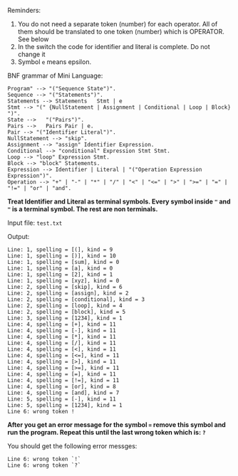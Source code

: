 Reminders:
1. You do not need a separate token (number) for each operator. All of them should be translated to one token (number) which is OPERATOR. See below
2. In the switch the code for identifier and literal is complete. Do not change it
3. Symbol `e` means epsilon.

BNF grammar of Mini Language:

	Program" --> "("Sequence State")".
	Sequence --> "("Statements")".
	Statements --> Statements	Stmt | e
	Stmt --> "(" {NullStatement | Assignment | Conditional | Loop | Block} ")".
	State -->	"("Pairs")".
	Pairs -->	Pairs Pair | e.
	Pair --> "("Identifier Literal")".
	NullStatement --> "skip".
	Assignment --> "assign" Identifier Expression.
	Conditional --> "conditional" Expression Stmt Stmt.
	Loop --> "loop" Expression Stmt.
	Block --> "block" Statements.
	Expression --> Identifier | Literal | "("Operation Expression Expression")".
	Operation --> "+" | "-" | "*" | "/" | "<" | "<=" | ">" | ">=" | "=" | "!=" | "or" | "and".

**Treat Identifier and Literal as terminal symbols. Every symbol inside `"` and `"` is a terminal symbol. The rest are non terminals.**

Input file: `test.txt`

Output:

	Line: 1, spelling = [(], kind = 9
	Line: 1, spelling = [)], kind = 10
	Line: 1, spelling = [sum], kind = 0
	Line: 1, spelling = [a], kind = 0
	Line: 1, spelling = [2], kind = 1
	Line: 1, spelling = [xyz], kind = 0
	Line: 2, spelling = [skip], kind = 6
	Line: 2, spelling = [assign], kind = 2
	Line: 2, spelling = [conditional], kind = 3
	Line: 2, spelling = [loop], kind = 4
	Line: 2, spelling = [block], kind = 5
	Line: 3, spelling = [1234], kind = 1
	Line: 4, spelling = [+], kind = 11
	Line: 4, spelling = [-], kind = 11
	Line: 4, spelling = [*], kind = 11
	Line: 4, spelling = [/], kind = 11
	Line: 4, spelling = [<], kind = 11
	Line: 4, spelling = [<=], kind = 11
	Line: 4, spelling = [>], kind = 11
	Line: 4, spelling = [>=], kind = 11
	Line: 4, spelling = [=], kind = 11
	Line: 4, spelling = [!=], kind = 11
	Line: 4, spelling = [or], kind = 8
	Line: 4, spelling = [and], kind = 7
	Line: 5, spelling = [-], kind = 11
	Line: 5, spelling = [1234], kind = 1
	Line 6: wrong token !

**After you get an error message for the symbol `=` remove this symbol and
run the program. Repeat this until the last wrong token which is: `?`**

You should get the following error messges:

	Line 6: wrong token `!`
	Line 6: wrong token `?`
